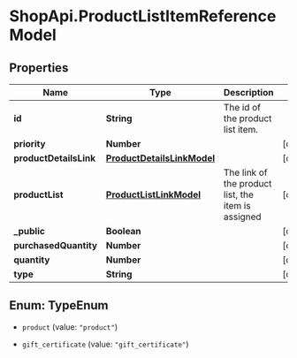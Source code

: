 # ShopApi.ProductListItemReferenceModel

## Properties
Name | Type | Description | Notes
------------ | ------------- | ------------- | -------------
**id** | **String** | The id of the product list item. | 
**priority** | **Number** |  | [optional] 
**productDetailsLink** | [**ProductDetailsLinkModel**](ProductDetailsLinkModel.md) |  | [optional] 
**productList** | [**ProductListLinkModel**](ProductListLinkModel.md) | The link of the product list, the item is assigned | [optional] 
**_public** | **Boolean** |  | [optional] 
**purchasedQuantity** | **Number** |  | [optional] 
**quantity** | **Number** |  | [optional] 
**type** | **String** |  | [optional] 


<a name="TypeEnum"></a>
## Enum: TypeEnum


* `product` (value: `"product"`)

* `gift_certificate` (value: `"gift_certificate"`)




